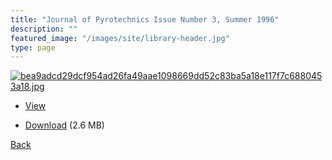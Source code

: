 ```yaml
---
title: "Journal of Pyrotechnics Issue Number 3, Summer 1996"
description: ""
featured_image: "/images/site/library-header.jpg"
type: page
---
```


<a href="https://drive.google.com/uc?export=view&id=12Dprr1ueT3j8aeYnbByFbEIeuk0jeKS4" target="_blank">![bea9adcd29dcf954ad26fa49aae1098669dd52c83ba5a18e117f7c6880453a18.jpg](https://drive.google.com/uc?export=view&id=1SCiGFh93FtDAyxVVPuro7LG4iLDkHOMY)</a>
* <a href="https://drive.google.com/uc?export=view&id=12Dprr1ueT3j8aeYnbByFbEIeuk0jeKS4" target="_blank">View</a>

* [Download](https://drive.google.com/uc?export=download&id=12Dprr1ueT3j8aeYnbByFbEIeuk0jeKS4) (2.6 MB)

[Back](/library/)
